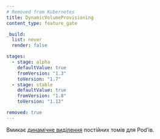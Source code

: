 ```yaml
---
# Removed from Kubernetes
title: DynamicVolumeProvisioning
content_type: feature_gate

_build:
  list: never
  render: false

stages:
  - stage: alpha 
    defaultValue: true
    fromVersion: "1.3"
    toVersion: "1.7"
  - stage: stable
    defaultValue: true
    fromVersion: "1.8"
    toVersion: "1.12"    

removed: true  
---
```

Вмикає [динамічне виділення](/docs/concepts/storage/dynamic-provisioning/) постійних томів для Podʼів.

